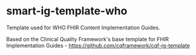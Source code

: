 # smart-ig-template-who

Template used for WHO FHIR Content Implementation Guides.

Based on the Clinical Quality Framework's base template for FHIR Implementation Guides - https://github.com/cqframework/cqf-ig-template


